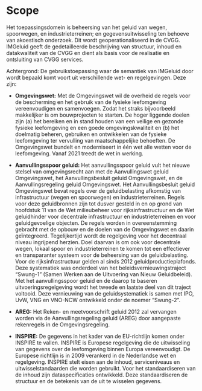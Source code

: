 Scope 
========

Het toepassingsdomein is beheersing van het geluid van wegen, spoorwegen, en industrieterreinen; en gegevensuitwisseling ten behoeve van akoestisch onderzoek. Dit wordt geoperationaliseerd in de CVGG. IMGeluid geeft de gedetailleerde beschrijving van structuur, inhoud en
datakwaliteit van de CVGG en dient als basis voor de realisatie en ontsluiting
van CVGG services.


Achtergrond:
De gebruikstoepassing waar de semantiek van IMGeluid door wordt bepaald komt
voort uit verschillende wet- en regelgevingen. Deze zijn:

-   **Omgevingswet:** Met de Omgevingswet wil de overheid de regels voor de
    bescherming en het gebruik van de fysieke leefomgeving vereenvoudigen en
    samenvoegen. Zodat het straks bijvoorbeeld makkelijker is om bouwprojecten
    te starten. De hoger liggende doelen zijn (a) het bereiken en in stand
    houden van een veilige en gezonde fysieke leefomgeving en een goede
    omgevingskwaliteit en (b) het doelmatig beheren, gebruiken en ontwikkelen
    van de fysieke leefomgeving ter vervulling van maatschappelijke behoeften.
    De Omgevingswet bundelt en moderniseert in één wet alle wetten voor de
    leefomgeving. Vanaf 2021 treedt de wet in werking.

-   **Aanvullingsspoor geluid:** Het aanvullingsspoor geluid vult het nieuwe stelsel van omgevingsrecht aan met de Aanvullingswet geluid Omgevingswet, het Aanvullingsbesluit geluid Omgevingswet, en de Aanvullingsregeling geluid Omgevingswet. Het Aanvullingsbesluit geluid Omgevingswet bevat
    regels over de geluidbelasting afkomstig van infrastructuur (wegen en
    spoorwegen) en industrieterreinen. Regels voor deze geluidbronnen zijn tot
    dusver gesteld in en op grond van hoofdstuk 11 van de Wet milieubeheer voor
    rijksinfrastructuur en de Wet geluidhinder voor decentrale infrastructuur en
    industrieterreinen en voor geluidgevoelige objecten. De regels worden in
    overeenstemming gebracht met de opbouw en de doelen van de Omgevingswet en
    daarin geïntegreerd. Tegelijkertijd wordt de regelgeving voor het decentraal
    niveau ingrijpend herzien. Doel daarvan is om ook voor decentrale wegen,
    lokaal spoor en industrieterreinen te komen tot een effectiever en
    transparanter systeem voor de beheersing van de geluidbelasting. Voor de
    rijksinfrastructuur gelden al sinds 2012 geluidproductieplafonds. Deze
    systematiek was onderdeel van het beleidsvernieuwingstraject “Swung-1”
    (Samen Werken aan de Uitvoering van Nieuw Geluidbeleid). Met het
    aanvullingsspoor geluid en de daarop te baseren uitvoeringsregelgeving wordt
    het tweede en laatste deel van dit traject voltooid. Deze vernieuwing van de
    geluidsystematiek is samen met IPO, UvW, VNG en VNO-NCW ontwikkeld onder de
    noemer “Swung-2”.

-   **AREG:** Het Reken- en meetvoorschrift geluid 2012 zal vervangen worden via
    de Aanvullingsregeling geluid (AREG) door aangepaste rekenregels in de
    Omgevingsregeling.

-   **INSPIRE:** De gegevens in het kader van de EU-richtlijn komen onder
    INSPIRE te vallen. INSPIRE is Europese regelgeving die de uitwisseling van
    gegevens over de leefomgeving binnen Europa vereenvoudigt. De Europese
    richtlijn is in 2009 verankerd in de Nederlandse wet en regelgeving. INSPIRE
    stelt eisen aan de inhoud, serviceniveaus en uitwisselstandaarden die worden
    gebruikt. Voor het standaardiseren van de inhoud zijn dataspecificaties
    ontwikkeld. Deze standaardiseren de structuur en de betekenis van de uit te
    wisselen gegevens.
